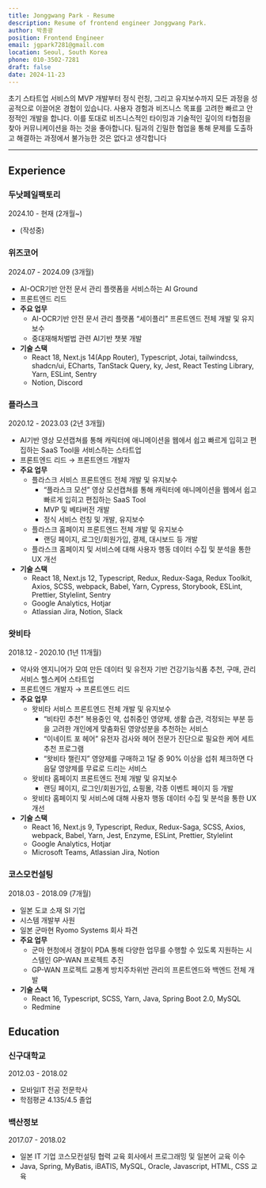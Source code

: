 ```yaml
---
title: Jonggwang Park - Resume
description: Resume of frontend engineer Jonggwang Park.
author: 박종광
position: Frontend Engineer
email: jgpark7281@gmail.com
location: Seoul, South Korea
phone: 010-3502-7281
draft: false
date: 2024-11-23
---
```


초기 스타트업 서비스의 MVP 개발부터 정식 런칭, 그리고 유지보수까지 모든 과정을 성공적으로 이끌어온 경험이 있습니다.
사용자 경험과 비즈니스 목표를 고려한 빠르고 안정적인 개발을 합니다.
이를 토대로 비즈니스적인 타이밍과 기술적인 깊이의 타협점을 찾아 커뮤니케이션을 하는 것을 좋아합니다.
팀과의 긴밀한 협업을 통해 문제를 도출하고 해결하는 과정에서 불가능한 것은 없다고 생각합니다

---

## Experience

### 두낫페일팩토리

2024.10 - 현재 (2개월~)

- (작성중)

### 위즈코어

2024.07 - 2024.09 (3개월)

- AI-OCR기반 안전 문서 관리 플랫폼을 서비스하는 AI Ground
- 프론트엔드 리드
- **주요 업무**
  - AI-OCR기반 안전 문서 관리 플랫폼 “세이플리” 프론트엔드 전체 개발 및 유지보수
  - 중대재해처벌법 관련 AI기반 챗봇 개발
- **기술 스택**
  - React 18, Next.js 14(App Router), Typescript, Jotai, tailwindcss, shadcn/ui, ECharts, TanStack Query, ky, Jest, React Testing Library, Yarn, ESLint, Sentry
  - Notion, Discord

### 플라스크

2020.12 - 2023.03 (2년 3개월)

- AI기반 영상 모션캡쳐를 통해 캐릭터에 애니메이션을 웹에서 쉽고 빠르게 입히고 편집하는 SaaS Tool을 서비스하는 스타트업
- 프론트엔드 리드 → 프론트엔드 개발자
- **주요 업무**
  - 플라스크 서비스 프론트엔드 전체 개발 및 유지보수
    - “플라스크 모션” 영상 모션캡쳐를 통해 캐릭터에 애니메이션을 웹에서 쉽고 빠르게 입히고 편집하는 SaaS Tool
    - MVP 및 베타버전 개발
    - 정식 서비스 런칭 및 개발, 유지보수
  - 플라스크 홈페이지 프론트엔드 전체 개발 및 유지보수
    - 랜딩 페이지, 로그인/회원가입, 결제, 대시보드 등 개발
  - 플라스크 홈페이지 및 서비스에 대해 사용자 행동 데이터 수집 및 분석을 통한 UX 개선
- **기술 스택**
  - React 18, Next.js 12, Typescript, Redux, Redux-Saga, Redux Toolkit, Axios, SCSS, webpack, Babel, Yarn, Cypress, Storybook, ESLint, Prettier, Stylelint, Sentry
  - Google Analytics, Hotjar
  - Atlassian Jira, Notion, Slack

### 왓비타

2018.12 - 2020.10 (1년 11개월)

- 약사와 엔지니어가 모여 만든 데이터 및 유전자 기반 건강기능식품 추천, 구매, 관리서비스 헬스케어 스타트업
- 프론트엔드 개발자 → 프론트엔드 리드
- **주요 업무**
  - 왓비타 서비스 프론트엔드 전체 개발 및 유지보수
    - “비타민 추천” 복용중인 약,  섭취중인 영양제, 생활 습관, 걱정되는 부분 등을 고려한 개인에게 맞춤화된 영양성분을 추천하는 서비스
    - “이네이트 포 헤어” 유전자 검사와 헤어 전문가 진단으로 필요한 케어 세트 추천 프로그램
    - “왓비타 챌린지” 영양제를 구매하고 1달 중 90% 이상을 섭취 체크하면 다음달 영양제를 무료로 드리는 서비스
  - 왓비타 홈페이지 프론트엔드 전체 개발 및 유지보수
    - 랜딩 페이지, 로그인/회원가입, 쇼핑몰, 각종 이벤트 페이지 등 개발
  - 왓비타 홈페이지 및 서비스에 대해 사용자 행동 데이터 수집 및 분석을 통한 UX 개선
- **기술 스택**
  - React 16, Next.js 9, Typescript, Redux, Redux-Saga, SCSS, Axios, webpack, Babel, Yarn, Jest, Enzyme, ESLint, Prettier, Stylelint
  - Google Analytics, Hotjar
  - Microsoft Teams, Atlassian Jira, Notion

### 코스모컨설팅

2018.03 - 2018.09 (7개월)

- 일본 도쿄 소재 SI 기업
- 시스템 개발부 사원
- 일본 군마현 Ryomo Systems 회사 파견
- **주요 업무**
  - 군마 현청에서 경찰이 PDA 통해 다양한 업무를 수행할 수 있도록 지원하는 시스템인 GP-WAN 프로젝트 추진
  - GP-WAN 프로젝트 교통계 방치주차위반 관리의 프론트엔드와 백엔드 전체 개발
- **기술 스택**
  - React 16, Typescript, SCSS, Yarn, Java, Spring Boot 2.0, MySQL
  - Redmine

## Education

### 신구대학교

2012.03 - 2018.02

- 모바일IT 전공 전문학사
- 학점평균 4.135/4.5 졸업

### 백산정보

2017.07 - 2018.02

- 일본 IT 기업 코스모컨설팅 협력 교육 회사에서 프로그래밍 및 일본어 교육 이수
- Java, Spring, MyBatis, iBATIS, MySQL, Oracle, Javascript, HTML, CSS 교육
